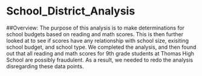 # School_District_Analysis

##Overview:
The purpose of this analysis is to make determinations for school budgets based on reading and math scores. This is then further looked at to see if scores have any relationship with school size, exisiting school budget, and school type. We completed the analysis, and then found out that all reading and math scores for 9th grade students at Thomas High School are possibly fraudulent. As a result, we needed to redo the analysis disregarding these data points.
